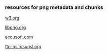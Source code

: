 
### resources for png metadata and chunks

[w3.org](https://www.w3.org/TR/PNG-Chunks.html) <br>

[libpng.org](http://www.libpng.org/pub/png/spec/1.2/PNG-Chunks.html) <br>

[accusoft.com](https://help.accusoft.com/ImageGear/v18.2/Windows/ActiveX/IGAX-10-56.html) <br> 

[ftp-osl.osuosl.org](https://ftp-osl.osuosl.org/pub/libpng/documents/pngext-1.5.0.html)


